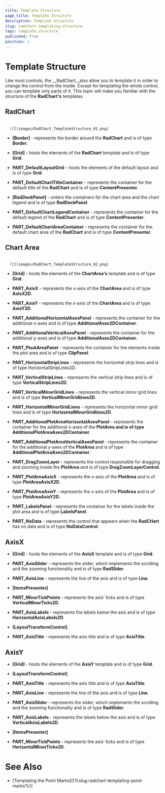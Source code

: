 ```yaml
---
title: Template Structure
page_title: Template Structure
description: Template Structure
slug: radchart-templating-structure
tags: template,structure
published: True
position: 1
---
```


# Template Structure



Like most controls, the __RadChart__also allow you to template it in order to change the control from the inside. Except for templating the whole control, you can template only parts of it. This topic will make you familiar with the structure of the __RadChart's__ templates.

## RadChart




         
      ![](images/RadChart_TemplateStructure_01.png)

* __[Border]__ - represents the border around the __RadChart__ and is of type __Border__.

* __[Grid]__ - hosts the elements of the __RadChart__ template and is of type __Grid__.

* __PART_DefaultLayoutGrid__ - hosts the elements of the default layout and is of type __Grid__.

* __PART_DefaultChartTitleContainer__ - represents the container for the default title of the __RadChart__ and is of type __ContentPresenter__.

* __[RadDockPanel]__ - orders the containers for the chart area and the chart legend and is of type __RadDockPanel__.

* __PART_DefaultChartLegendContainer__ - represents the container for the default legend of the __RadChart__ and is of type __ContentPresenter__.

* __PART_DefaultChartAreaContainer__ - represents the container for the default chart area of the __RadChart__ and is of type __ContentPresenter__.

## Chart Area




         
      ![](images/RadChart_TemplateStructure_02.png)

* __[Grid]__ - hosts the elements of the __ChartArea's__ template and is of type __Grid__.

* __PART_AxisX__ - represents the x-axis of the __ChartArea__ and is of type __AxisX2D__.

* __PART_AxisY__ - represents the x-axis of the __ChartArea__ and is of type __AxisY2D__.

* __PART_AdditionalHorizontalAxesPanel__ - represents the container for the additional x-axes and is of type __AdditionalAxes2DContainer__.

* __PART_AdditionalVerticalAxesPanel__ - represents the container for the additional y-axes and is of type __AdditionalAxes2DContainer.__

* __PART_PloatAreaPanel__ - represents the container for the elements inside the plot area and is of type __ClipPanel__.

* __PART_HorizontalStripLines__ - represents the horizontal strip lines and is of type HorizontalStripLines2D.

* __PART_VerticalStripLines__ - represents the vertical strip lines and is of type __VerticalStripLines2D__.

* __PART_VerticalMinorGridLines__ - represents the vertical minor grid lines and is of type __VerticalMinorGridlines2D__.

* __PART_HorizontalMinorGridLines__ - represents the horizontal minor grid lines and is of type __HorizontalMinorGridlines2D__.

* __PART_AdditionalPlotAreaHorizontalAxesPanel__ - represents the container for the additional x-axes of the __PlotArea and is of type AdditionalPlotAreaAxes2DContainer__.

* __PART_AdditionalPlotAreaVerticalAxesPanel__ - represents the container for the additional y-axes of the __PlotArea__ and is of type __AdditionalPlotAreaAxes2DContainer__.

* __PART_DragZoomLayer__ - represents the control responsible for dragging and zooming inside the __PlotArea__ and is of type __DragZoomLayerControl__.

* __PART_PlotAreaAxisX__ - represents the x-axis of the __PlotArea__ and is of type __PlotAreaAxisX2D__.

* __PART_PlotAreaAxisY__ - represents the x-axis of the __PlotArea__ and is of type __PlotAreaAxisY2D__.

* __PART_LabelsPanel__ - represents the container for the labels inside the plot area and is of type __LabelsPanel__.

* __PART_NoData__ - represents the control that appears when the __RadCHart__ has no data and is of type __NoDataControl__.

## AxisX

* __[Grid]__ - hosts the elements of the __AxisX__ template and is of type __Grid__.

* __PART_AxisSlider__ - represents the slider, which implements the scrolling and the zooming functionality and is of type __RadSlider__.

* __PART_AxisLine__ - represents the line of the axis and is of type __Line__.

* __[ItemsPresenter]__

* __PART_MinorTickPoints__ - represents the axis' ticks and is of type __VerticalMinorTicks2D__.

* __PART_AxisLabels__ - represents the labels below the axis and is of type __HorizontalAxisLabels2D__.

* __[LayoutTransformControl]__

* __PART_AxisTitle__ - represents the axis title and is of type __AxisTitle__.

## AxisY

* __[Grid]__ - hosts the elements of the __AxisY__ template and is of type __Grid__.

* __[LayoutTransformControl]__

* __PART_AxisTitle__ - represents the axis title and is of type __AxisTitle__.

* __PART_AxisLine__ - represents the line of the axis and is of type __Line__.

* __PART_AxisSlider__ - represents the slider, which implements the scrolling and the zooming functionality and is of type __RadSlider__.

* __PART_AxisLabels__ - represents the labels below the axis and is of type __VerticalAxisLabels2D__.

* __[ItemsPresenter]__

* __PART_MinorTickPoints__ - represents the axis' ticks and is of type __HorizontalMinorTicks2D__.

# See Also

 * [Templating the Point Marks]({%slug radchart-templating-point-marks%})[](BF9585DF-C6C5-440B-9445-9C321EA345A8)[](B3D82EC6-5928-4F61-A4EE-7A58BCE31BCA)
